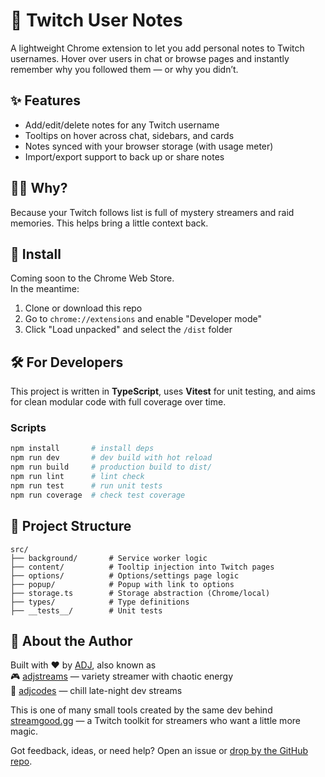 # 📝 Twitch User Notes

A lightweight Chrome extension to let you add personal notes to Twitch usernames. Hover over users in chat or browse pages and instantly remember why you followed them — or why you didn’t.

## ✨ Features

- Add/edit/delete notes for any Twitch username  
- Tooltips on hover across chat, sidebars, and cards  
- Notes synced with your browser storage (with usage meter)  
- Import/export support to back up or share notes  

## 🧙‍♂️ Why?

Because your Twitch follows list is full of mystery streamers and raid memories. This helps bring a little context back.

## 🚀 Install

Coming soon to the Chrome Web Store.  
In the meantime:

1. Clone or download this repo  
2. Go to `chrome://extensions` and enable "Developer mode"  
3. Click "Load unpacked" and select the `/dist` folder  

## 🛠️ For Developers

This project is written in **TypeScript**, uses **Vitest** for unit testing, and aims for clean modular code with full coverage over time.

### Scripts

```bash
npm install       # install deps
npm run dev       # dev build with hot reload
npm run build     # production build to dist/
npm run lint      # lint check
npm run test      # run unit tests
npm run coverage  # check test coverage
```

## 📂 Project Structure

```text
src/
├── background/       # Service worker logic
├── content/          # Tooltip injection into Twitch pages
├── options/          # Options/settings page logic
├── popup/            # Popup with link to options
├── storage.ts        # Storage abstraction (Chrome/local)
├── types/            # Type definitions
├── __tests__/        # Unit tests
```

## 👋 About the Author

Built with ❤️ by [ADJ](https://adj.gg), also known as  
🎮 [adjstreams](https://twitch.tv/adjstreams) — variety streamer with chaotic energy  
🧘 [adjcodes](https://twitch.tv/adjcodes) — chill late-night dev streams  

This is one of many small tools created by the same dev behind [streamgood.gg](https://streamgood.gg) — a Twitch toolkit for streamers who want a little more magic.

Got feedback, ideas, or need help? Open an issue or [drop by the GitHub repo](#).